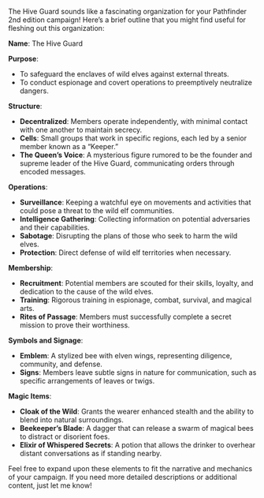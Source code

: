 The Hive Guard sounds like a fascinating organization for your Pathfinder 2nd edition campaign! Here’s a brief outline that you might find useful for fleshing out this organization:

**Name**: The Hive Guard

**Purpose**:

- To safeguard the enclaves of wild elves against external threats.
- To conduct espionage and covert operations to preemptively neutralize dangers.

**Structure**:

- **Decentralized**: Members operate independently, with minimal contact with one another to maintain secrecy.
- **Cells**: Small groups that work in specific regions, each led by a senior member known as a “Keeper.”
- **The Queen’s Voice**: A mysterious figure rumored to be the founder and supreme leader of the Hive Guard, communicating orders through encoded messages.

**Operations**:

- **Surveillance**: Keeping a watchful eye on movements and activities that could pose a threat to the wild elf communities.
- **Intelligence Gathering**: Collecting information on potential adversaries and their capabilities.
- **Sabotage**: Disrupting the plans of those who seek to harm the wild elves.
- **Protection**: Direct defense of wild elf territories when necessary.

**Membership**:

- **Recruitment**: Potential members are scouted for their skills, loyalty, and dedication to the cause of the wild elves.
- **Training**: Rigorous training in espionage, combat, survival, and magical arts.
- **Rites of Passage**: Members must successfully complete a secret mission to prove their worthiness.

**Symbols and Signage**:

- **Emblem**: A stylized bee with elven wings, representing diligence, community, and defense.
- **Signs**: Members leave subtle signs in nature for communication, such as specific arrangements of leaves or twigs.

**Magic Items**:

- **Cloak of the Wild**: Grants the wearer enhanced stealth and the ability to blend into natural surroundings.
- **Beekeeper’s Blade**: A dagger that can release a swarm of magical bees to distract or disorient foes.
- **Elixir of Whispered Secrets**: A potion that allows the drinker to overhear distant conversations as if standing nearby.

Feel free to expand upon these elements to fit the narrative and mechanics of your campaign. If you need more detailed descriptions or additional content, just let me know!